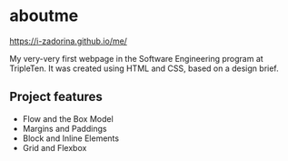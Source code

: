 # aboutme

https://i-zadorina.github.io/me/

My very-very first webpage in the Software Engineering
program at TripleTen. It was created using HTML and CSS, based on a design brief.

## Project features

- Flow and the Box Model
- Margins and Paddings
- Block and Inline Elements
- Grid and Flexbox
